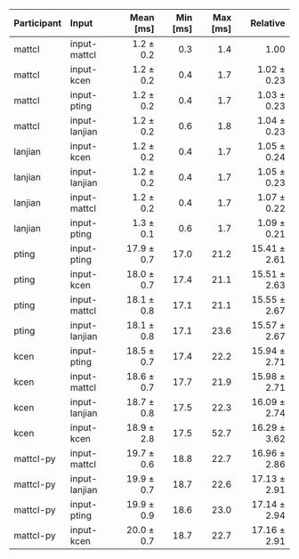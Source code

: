 | Participant | Input | Mean [ms] | Min [ms] | Max [ms] | Relative |
|:---|:---|---:|---:|---:|---:|
| mattcl | input-mattcl | 1.2 ± 0.2 | 0.3 | 1.4 | 1.00 |
| mattcl | input-kcen | 1.2 ± 0.2 | 0.4 | 1.7 | 1.02 ± 0.23 |
| mattcl | input-pting | 1.2 ± 0.2 | 0.4 | 1.7 | 1.03 ± 0.23 |
| mattcl | input-lanjian | 1.2 ± 0.2 | 0.6 | 1.8 | 1.04 ± 0.23 |
| lanjian | input-kcen | 1.2 ± 0.2 | 0.4 | 1.7 | 1.05 ± 0.24 |
| lanjian | input-lanjian | 1.2 ± 0.2 | 0.4 | 1.7 | 1.05 ± 0.23 |
| lanjian | input-mattcl | 1.2 ± 0.2 | 0.4 | 1.7 | 1.07 ± 0.22 |
| lanjian | input-pting | 1.3 ± 0.1 | 0.6 | 1.7 | 1.09 ± 0.21 |
| pting | input-pting | 17.9 ± 0.7 | 17.0 | 21.2 | 15.41 ± 2.61 |
| pting | input-kcen | 18.0 ± 0.7 | 17.4 | 21.1 | 15.51 ± 2.63 |
| pting | input-mattcl | 18.1 ± 0.8 | 17.1 | 21.1 | 15.55 ± 2.67 |
| pting | input-lanjian | 18.1 ± 0.8 | 17.1 | 23.6 | 15.57 ± 2.67 |
| kcen | input-pting | 18.5 ± 0.7 | 17.4 | 22.2 | 15.94 ± 2.71 |
| kcen | input-mattcl | 18.6 ± 0.7 | 17.7 | 21.9 | 15.98 ± 2.71 |
| kcen | input-lanjian | 18.7 ± 0.8 | 17.5 | 22.3 | 16.09 ± 2.74 |
| kcen | input-kcen | 18.9 ± 2.8 | 17.5 | 52.7 | 16.29 ± 3.62 |
| mattcl-py | input-mattcl | 19.7 ± 0.6 | 18.8 | 22.7 | 16.96 ± 2.86 |
| mattcl-py | input-lanjian | 19.9 ± 0.7 | 18.7 | 22.6 | 17.13 ± 2.91 |
| mattcl-py | input-pting | 19.9 ± 0.9 | 18.6 | 23.0 | 17.14 ± 2.94 |
| mattcl-py | input-kcen | 20.0 ± 0.7 | 18.7 | 22.7 | 17.16 ± 2.91 |
